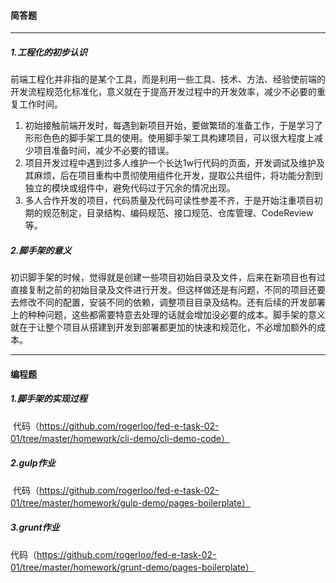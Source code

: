 #### 简答题

---

##### 1.工程化的初步认识

​	前端工程化并非指的是某个工具，而是利用一些工具、技术、方法、经验使前端的开发流程规范化标准化，意义就在于提高开发过程中的开发效率，减少不必要的重复工作时间。

1. 初始接触前端开发时，每遇到新项目开始，要做繁琐的准备工作，于是学习了形形色色的脚手架工具的使用。使用脚手架工具构建项目，可以很大程度上减少项目准备时间，减少不必要的错误。
2. 项目开发过程中遇到过多人维护一个长达1w行代码的页面，开发调试及维护及其麻烦，后在项目重构中贯彻使用组件化开发，提取公共组件，将功能分割到独立的模块或组件中，避免代码过于冗余的情况出现。
3. 多人合作开发的项目，代码质量及代码可读性参差不齐，于是开始注重项目初期的规范制定，目录结构、编码规范、接口规范、仓库管理、CodeReview等。

##### 2.脚手架的意义

​	初识脚手架的时候，觉得就是创建一些项目初始目录及文件，后来在新项目也有过直接复制之前的初始目录及文件进行开发。但这样做还是有问题，不同的项目还要去修改不同的配置，安装不同的依赖，调整项目目录及结构。还有后续的开发部署上的种种问题，这些都需要特意去处理的话就会增加没必要的成本。脚手架的意义就在于让整个项目从搭建到开发到部署都更加的快速和规范化，不必增加额外的成本。

---

#### 编程题

##### 1.脚手架的实现过程

​	代码（https://github.com/rogerloo/fed-e-task-02-01/tree/master/homework/cli-demo/cli-demo-code）

##### 2.gulp作业

​	代码（https://github.com/rogerloo/fed-e-task-02-01/tree/master/homework/gulp-demo/pages-boilerplate）

##### 3.grunt作业

代码（https://github.com/rogerloo/fed-e-task-02-01/tree/master/homework/grunt-demo/pages-boilerplate）

